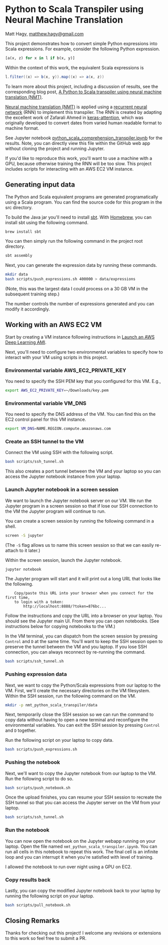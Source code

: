 # Python to Scala Transpiler using Neural Machine Translation
Matt Hagy, matthew.hagy@gmail.com

This project demonstrates how to convert simple Python expressions into Scala expressions. For example, consider the following Python expression.
```python
[a(x, z) for x in l if b(x, y)]
```
Within the context of this work, the equivalent Scala expressions is
```scala
l.filter((x) => b(x, y)).map((x) => a(x, z))
```

To learn more about this project, including a discussion of results, see the corresponding blog post,
[A Python to Scala transpiler using neural machine translation (NMT)](https://medium.com/@matthagy/a-python-to-scala-transpiler-using-neural-machine-translation-nmt-90d4d02afa70).

[Neural machine translation (NMT)](https://en.wikipedia.org/wiki/Neural_machine_translation)
is applied using a [recurrent neural network](https://en.wikipedia.org/wiki/Recurrent_neural_network) (RNN)
to implement this transpiler. The RNN is created by adapting the excellent work of Zafarali Ahmed in
[keras-attention](https://github.com/datalogue/keras-attention),
which was originally developed to convert dates from varied human readable format to machine format.

See Jupyter notebook
[python_scala_comprehension_transpiler.ipynb](https://github.com/matthagy/python_scala_comprehension_transpiler/blob/master/python_scala_comprehension_transpiler.ipynb)
for the results.
Note, you can directly view this file within the GitHub web app without cloning the
project and running Jupyter.

If you'd like to reproduce this work, you'll want to use a machine with a GPU, because otherwise 
training the RNN will be too slow. This project includes scripts for interacting with an AWS EC2 VM
instance.

## Generating input data
The Python and Scala equivalent programs are generated programatically using a Scala program.
You can find the source code for this program in the src directory.

To build the Java jar you'll need to install [sbt](https://www.scala-sbt.org).
With [Homebrew](https://brew.sh), you can install sbt using the following command.
```bash
brew install sbt
```

You can then simply run the following command in the project root directory.
```bash
sbt assembly
```

Next, you can generate the expression data by running these commands.
```bash
mkdir data
bash scripts/push_expressions.sh 400000 > data/expressions
```
(Note, this was the largest data I could process on a 30 GB VM in the subsequent training step.)

The number controls the number of expressions generated and you can modify it accordingly.

## Working with an AWS EC2 VM
Start by creating a VM instance following instructions in
[Launch an AWS Deep Learning AMI](https://aws.amazon.com/getting-started/tutorials/get-started-dlami).

Next, you'll need to configure two environmental variables to specify how to interact
with your VM using scripts in this project.

### Environmental variable AWS_EC2_PRIVATE_KEY
You need to specify the SSH PEM key that you configured for this VM. E.g.,
```bash
export AWS_EC2_PRIVATE_KEY=~/Downloads/key.pem
```

### Environmental variable VM_DNS
You need to specify the DNS address of the VM. You can find this on the EC2 control panel
for this VM instance.
```bash
export VM_DNS=NAME.REGION.compute.amazonaws.com
```

### Create an SSH tunnel to the VM
Connect the VM using SSH with the following script.
```bash
bash scripts/ssh_tunnel.sh
```
This also creates a port tunnel between the VM and your laptop so you can access the Jupyter
notebook instance from your laptop.

### Launch Jupyter notebook in a screen session
We want to launch the Jupyter notebook server on our VM. We run the Jupyter program
in a screen session so that if lose our SSH connection to the VM the Jupyter program
will continue to run.

You can create a screen session by running the following command in a shell.
```bash
screen -S jupyter
```
(The `-S` flag allows us to name this screen session so that we can easily re-attach to it later.)

Within the screen session, launch the Jupyter notebook.
```bash
jupyter notebook
```

The Jupyter program will start and it will print out a long URL that looks like the following.
```
    Copy/paste this URL into your browser when you connect for the first time,
    to login with a token:
        http://localhost:8888/?token=876bc...
```

Follow the instructions and copy the URL into a browser on your laptop. You should see the Jupyter
main UI. From there you can open notebooks. (See instructions below for copying notebooks to the VM.)

In the VM terminal, you can dispatch from the screen session by pressing `Control` and `D` at the same
time. You'll want to keep the SSH session open to preserve the tunnel between the VM and you
laptop. If you lose SSH connection, you can always reconnect by re-running the command.
```bash
bash scripts/ssh_tunnel.sh
```

### Pushing expression data
Next, we want to copy the Python/Scala expressions from our laptop to the VM.
First, we'll create the necessary directories on the VM filesystem.
Within the SSH session, run the following command on the VM.
```bash
mkdir -p nmt_python_scala_transpiler/data
```

Next, temporarily close the SSH session so we can run the command to copy data
without having to open a new terminal and reconfigure the environmental variables.
You can exit the SSH session by pressing `Control` and `D` together.

Run the following script on your laptop to copy data.
```bash
bash scripts/push_expressions.sh
```

### Pushing the notebook
Next, we'll want to copy the Jupyter notebook from our laptop to the VM.
Run the following script to do so.
```bash
bash scripts/push_notebook.sh
```

Once the upload finishes, you can resume your SSH session to recreate the SSH tunnel
so that you can access the Jupyter server on the VM from your laptop.
```bash
bash scripts/ssh_tunnel.sh
```

### Run the notebook
You can now open the notebook on the Jupyter webapp running on your laptop.
Open the file named `nmt_python_scala_transpiler.ipynb`.
You can run all cells in this notebook to repeat this work.
The final cell is an infinite loop and you can interrupt it when you're
satisfied with level of training.

I allowed the notebook to run over night using a GPU on EC2.

### Copy results back
Lastly, you can copy the modified Jupyter notebook back to your laptop by running
the following script on your laptop.
```bash
bash scripts/pull_notebook.sh
```

## Closing Remarks
Thanks for checking out this project! I welcome any revisions or extensions to this work
so feel free to submit a PR.
